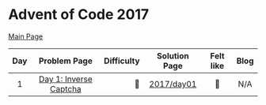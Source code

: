 # Advent of Code 2017

[Main Page](https://adventofcode.com/2017)

| Day |                         Problem Page                          | Difficulty |               Solution Page               | Felt like | Blog |
| :---: |:-------------------------------------------------------------:| ---: |:-----------------------------------------:|:---------:| :---: |
| 1 | [Day 1: Inverse Captcha](https://adventofcode.com/2017/day/1) | :star2: | [2017/day01](/2017/day01) |  :cake:   | N/A |

